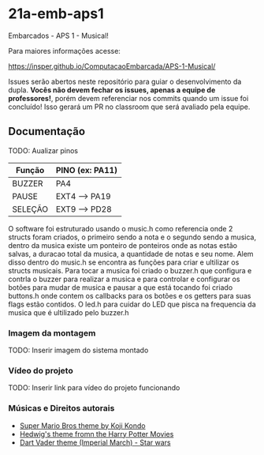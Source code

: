 # 21a-emb-aps1

Embarcados - APS 1 - Musical!

Para maiores informações acesse:

https://insper.github.io/ComputacaoEmbarcada/APS-1-Musical/

Issues serão abertos neste repositório para guiar o desenvolvimento
da dupla. **Vocês não devem fechar os issues, apenas a equipe de professores!**, porém devem referenciar nos commits quando um issue 
foi concluído! Isso gerará um PR no classroom que será avaliado pela equipe.

## Documentação

TODO: Aualizar pinos

| Função  | PINO (ex: PA11) |
|---------|-----------------|
| BUZZER  |       PA4       |
| PAUSE   |  EXT4 --> PA19  |
| SELEÇÃO |  EXT9 --> PD28  |

O software foi estruturado usando o music.h como referencia onde 2 structs foram criados, o primeiro sendo a nota e o segundo sendo a musica, dentro da musica existe um ponteiro de ponteiros onde as notas estão salvas, a duracao total da musica, a  quantidade de notas e seu nome. 
Alem disso dentro do music.h se encontra as funções para criar e ultilizar os structs musicais. Para tocar a musica foi criado o buzzer.h que configura e contrla o buzzer para realizar a musica e para controlar e configurar os botões para mudar de musica e pausar a que está tocando foi criado buttons.h onde contem os callbacks para os botões e os getters para suas flags estão contidos. O led.h para cuidar do LED que pisca na frequencia da musica que é ultilizado pelo buzzer.h

### Imagem da montagem

TODO: Inserir imagem do sistema montado

### Vídeo do projeto

TODO: Inserir link para vídeo do projeto funcionando

### Músicas e Direitos autorais

- [Super Mario Bros theme by Koji Kondo](https://musescore.com/user/2123/scores/2145)
- [Hedwig's theme fromn the Harry Potter Movies](https://musescore.com/user/3811306/scores/4906610)
- [Dart Vader theme (Imperial March) - Star wars](https://musescore.com/user/202909/scores/1141521)